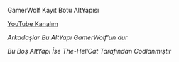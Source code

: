 
GamerWolf Kayıt Botu AltYapısı

[YouTube Kanalım](https://www.youtube.com/c/GamerWolfYouTube/videos?view_as=subscriber"GamerWolf")

*Arkadaşlar Bu AltYapı GamerWolf'un dur*

*Bu Boş AltYapı İse The-HellCat Tarafından Codlanmıştır*


